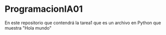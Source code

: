 # ProgramacionIA01

En este repositorio que contendrá la tarea1 que es un archivo en Python que muestra "Hola mundo"


